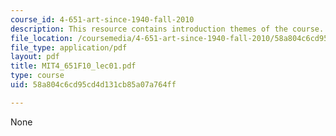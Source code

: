 ```yaml
---
course_id: 4-651-art-since-1940-fall-2010
description: This resource contains introduction themes of the course.
file_location: /coursemedia/4-651-art-since-1940-fall-2010/58a804c6cd95cd4d131cb85a07a764ff_MIT4_651F10_lec01.pdf
file_type: application/pdf
layout: pdf
title: MIT4_651F10_lec01.pdf
type: course
uid: 58a804c6cd95cd4d131cb85a07a764ff

---
```

None